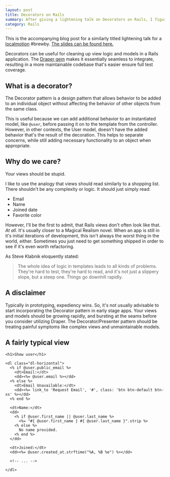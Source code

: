 ```yaml
---
layout: post
title: Decorators on Rails
summary: After giving a lightening talk on Decorators on Rails, I figured the slides needed an accompanying blog post.
category: Rails
---
```


This is the accompanying blog post for a similarly titled lightening talk for a [localmotion](http://localmotion.io) #brewby.  [The slides can be found here.](http://johnotander.com/decorators_on_rails)

Decorators can be useful for cleaning up view logic and models in a Rails application. The [Draper gem](https://github.com/drapgergem/draper) makes it essentially seamless to integrate, resulting in a more maintainable codebase that's easier ensure full test coverage. 

## What is a decorator?

The Decorator pattern is a design pattern that allows behavior to be added to an individual object without affecting the behavior of other objects from the same class. 

This is useful because we can add additional behavior to an instantiated model, like `@user`, before passing it on to the template from the controller. However, in other contexts, the User model, doesn't have the added behavior that's the result of the decoration. This helps to separate concerns, while still adding necessary functionality to an object when appropriate.

## Why do we care?

<div class="message">
  Your views should be stupid.
</div>

I like to use the analogy that views should read similarly to a shopping list. There shouldn't be any complexity or logic. It should just simply read:

  - Email
  - Name
  - Joined date
  - Favorite color

However, I'll be the first to admit, that Rails views don't often look like that. _At all_.  It's usually closer to a Magical Realism novel. When an app is still in it's initial iterations of development, this isn't always the worst thing in the world, either. Sometimes you just need to get something shipped in order to see if it's even worth refactoring.

As Steve Klabnik eloquently stated:

> The whole idea of logic in templates leads to all kinds of problems. They're hard to test, they're hard to read, and it's not just a slippery slope, but a steep one. Things go downhill rapidly.

## A disclaimer

Typically in prototyping, expediency wins. So, it's not usually advisable to start incorporating the Decorator pattern in early stage apps. Your views and models should be growing rapidly, and bursting at the seams before you consider utilizing Draper. The Decorator/Presenter pattern should be treating painful symptoms like complex views and unmaintainable models.

## A fairly typical view

```html+erb
<h1>Show user</h1>

<dl class="dl-horizontal">
  <% if @user.public_email %>
    <dt>Email:</dt>
    <dd><%= @user.email %></dd>
  <% else %>
    <dt>Email Unavailable:</dt>
    <dd><%= link_to 'Request Email', '#', class: 'btn btn-default btn-xs' %></dd>
  <% end %>

  <dt>Name:</dt>
  <dd>
    <% if @user.first_name || @user.last_name %>
      <%= "#{ @user.first_name } #{ @user.last_name }".strip %>
    <% else %>
      No name provided.
    <% end %>
  </dd>
  
  <dt>Joined:</dt>
  <dd><%= @user.created_at.strftime("%A, %B %e") %></dd>
  
  <!-- ... -->
  
</dl>
```




